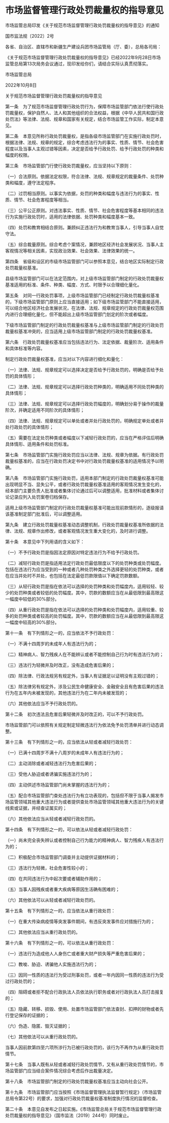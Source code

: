 # 市场监督管理行政处罚裁量权的指导意见

市场监管总局印发《关于规范市场监督管理行政处罚裁量权的指导意见》的通知


国市监法规〔2022〕2号

各省、自治区、直辖市和新疆生产建设兵团市场监管局（厅、委），总局各司局：

《关于规范市场监督管理行政处罚裁量权的指导意见》已经2022年9月28日市场监管总局第13次局务会议通过，现印发给你们，请结合实际认真贯彻落实。

市场监管总局

2022年10月8日



关于规范市场监督管理行政处罚裁量权的指导意见


第一条　为了规范市场监督管理行政处罚行为，保障市场监管部门依法行使行政处罚裁量权，保护自然人、法人和其他组织的合法权益，根据《中华人民共和国行政处罚法》等法律、法规、规章和国家有关规定，结合市场监管工作实际，制定本意见。

第二条　本意见所称行政处罚裁量权，是指各级市场监管部门在实施行政处罚时，根据法律、法规、规章的规定，综合考虑违法行为的事实、性质、情节、社会危害程度以及当事人主观过错等因素，决定是否给予行政处罚、给予行政处罚的种类和幅度的权限。

第三条　市场监管部门行使行政处罚裁量权，应当坚持以下原则：

（一）合法原则。依据法定权限，符合法律、法规、规章规定的裁量条件、处罚种类和幅度，遵守法定程序。

（二）过罚相当原则。以事实为依据，处罚的种类和幅度与违法行为的事实、性质、情节、社会危害程度等相当。

（三）公平公正原则。对违法事实、性质、情节、社会危害程度等基本相同的违法行为实施行政处罚时，适用的法律依据、处罚种类和幅度基本一致。

（四）处罚和教育相结合原则。兼顾纠正违法行为和教育当事人，引导当事人自觉守法。

（五）综合裁量原则。综合考虑个案情况，兼顾地区经济社会发展状况、当事人主客观情况等相关因素，实现政治效果、社会效果、法律效果的统一。

第四条　省级和设区的市级市场监管部门可以参照本意见，结合地区实际制定行政处罚裁量权基准。

县级市场监管部门可以在法定范围内，对上级市场监管部门制定的行政处罚裁量权基准适用的标准、条件、种类、幅度、方式、时限予以合理细化量化。

第五条　对同一行政处罚事项，上级市场监管部门已经制定行政处罚裁量权基准的，下级市场监管部门原则上应当直接适用；如下级市场监管部门不能直接适用，可以结合地区经济社会发展状况，在法律、法规、规章规定的行政处罚裁量权范围内进行合理细化量化，但不能超出上级市场监管部门划定的阶次或者幅度。

下级市场监管部门制定的行政处罚裁量权基准与上级市场监管部门制定的行政处罚裁量权基准冲突的，应当适用上级市场监管部门制定的行政处罚裁量权基准。

第六条　行政处罚裁量权基准应当包括违法行为、法定依据、裁量阶次、适用条件和具体标准等内容。

制定行政处罚裁量权基准，应当对以下内容进行细化和量化：

（一）法律、法规、规章规定可以选择决定是否给予行政处罚的，明确是否给予处罚的具体情形；

（二）法律、法规、规章规定可以选择行政处罚种类的，明确适用不同处罚种类的具体情形；

（三）法律、法规、规章规定可以选择行政处罚幅度的，明确划分易于操作的裁量阶次，并确定适用不同阶次的具体情形；

（四）法律、法规、规章规定可以单处或者并处行政处罚的，明确规定单处或者并处行政处罚的具体情形；

（五）需要在法定处罚种类或者幅度以下减轻行政处罚的，应当在严格评估后明确具体情形、适用条件和处罚标准。

第七条　市场监管部门实施行政处罚应当以法律、法规、规章为依据。有行政处罚裁量权基准的，应当在行政处罚决定书中对行政处罚裁量权基准的适用情况予以明确。

第八条　市场监管部门实施行政处罚，适用本部门制定的行政处罚裁量权基准可能出现明显不当、显失公平，或者行政处罚裁量权基准适用的客观情况发生变化的，经本部门主要负责人批准或者集体讨论通过后可以调整适用，批准材料或者集体讨论记录应列入处罚案卷归档保存。

适用上级市场监管部门制定的行政处罚裁量权基准可能出现前款情形的，逐级报请该基准制定部门批准后，可以调整适用。

第九条　建立行政处罚裁量权基准动态调整机制，行政处罚裁量权基准所依据的法律、法规、规章作出修改，或者客观情况发生重大变化的，及时进行调整。

第十条　本意见中下列用语的含义如下：

（一）不予行政处罚是指因法定原因对特定违法行为不给予行政处罚。

（二）减轻行政处罚是指适用法定行政处罚最低限度以下的处罚种类或处罚幅度。包括在违法行为应当受到的一种或者几种处罚种类之外选择更轻的处罚种类，或者在应当并处时不并处，也包括在法定最低罚款限值以下确定罚款数额。

（三）从轻行政处罚是指在依法可以选择的处罚种类和处罚幅度内，适用较轻、较少的处罚种类或者较低的处罚幅度。其中，罚款的数额应当在从最低限到最高限这一幅度中较低的30%部分。

（四）从重行政处罚是指在依法可以选择的处罚种类和处罚幅度内，适用较重、较多的处罚种类或者较高的处罚幅度。其中，罚款的数额应当在从最低限到最高限这一幅度中较高的30%部分。

第十一条　有下列情形之一的，应当依法不予行政处罚：

（一）不满十四周岁的未成年人有违法行为的；

（二）精神病人、智力残疾人在不能辨认或者不能控制自己行为时有违法行为的；

（三）违法行为轻微并及时改正，没有造成危害后果的；

（四）除法律、行政法规另有规定外，当事人有证据足以证明没有主观过错的；

（五）除法律另有规定外，涉及公民生命健康安全、金融安全且有危害后果的违法行为在五年内未被发现的，其他违法行为在二年内未被发现的；

（六）其他依法应当不予行政处罚的。

第十二条　初次违法且危害后果轻微并及时改正的，可以不予行政处罚。

市场监管部门可以依照有关规定制定轻微违法行为依法免予处罚清单并进行动态调整。

第十三条　有下列情形之一的，应当依法从轻或者减轻行政处罚：

（一）已满十四周岁不满十八周岁的未成年人有违法行为的；

（二）主动消除或者减轻违法行为危害后果的；

（三）受他人胁迫或者诱骗实施违法行为的；

（四）主动供述市场监管部门尚未掌握的违法行为的；

（五）配合市场监管部门查处违法行为有立功表现的，包括但不限于当事人揭发市场监管领域其他重大违法行为或者提供查处市场监管领域其他重大违法行为的关键线索或证据，并经查证属实的；

（六）其他依法应当从轻或者减轻行政处罚的。

第十四条　有下列情形之一的，可以依法从轻或者减轻行政处罚：

（一）尚未完全丧失辨认或者控制自己行为能力的精神病人、智力残疾人有违法行为的；

（二）积极配合市场监管部门调查并主动提供证据材料的；

（三）违法行为轻微，社会危害性较小的；

（四）在共同违法行为中起次要或者辅助作用的；

（五）当事人因残疾或者重大疾病等原因生活确有困难的；

（六）其他依法可以从轻或者减轻行政处罚的。

第十五条　有下列情形之一的，应当依法从重行政处罚：

（一）在重大传染病疫情等突发事件期间，有违反突发事件应对措施行为的；

（二）其他依法应当从重行政处罚的。

第十六条　有下列情形之一的，可以依法从重行政处罚：

（一）违法行为造成他人人身伤亡或者重大财产损失等严重危害后果的；

（二）教唆、胁迫、诱骗他人实施违法行为的；

（三）因同一性质的违法行为受过刑事处罚，或者一年内因同一性质的违法行为受过行政处罚的；

（四）阻碍或者拒不配合行政执法人员依法执行职务或者对行政执法人员打击报复的；

（五）隐藏、转移、损毁、使用、处置市场监管部门依法查封、扣押的财物或者先行登记保存的证据的；

（六）伪造、隐匿、毁灭证据的；

（七）其他依法可以从重行政处罚的。

当事人因前款第四至六项所涉行为已被行政处罚的，该行为不再作为从重行政处罚情节。

第十七条　当事人既有从轻或者减轻行政处罚情节，又有从重行政处罚情节的，市场监管部门应当结合案件情况综合考虑后作出裁量决定。

第十八条　市场监管部门制定的行政处罚裁量权基准应当主动向社会公开。

第十九条　市场监管部门应当按照《市场监督管理执法监督暂行规定》（市场监管总局令第22号）的要求，加强对行政处罚裁量权基准制度执行情况的监督检查。

第二十条　本意见自发布之日起实施。《市场监管总局关于规范市场监督管理行政处罚裁量权的指导意见》（国市监法〔2019〕244号）同时废止。